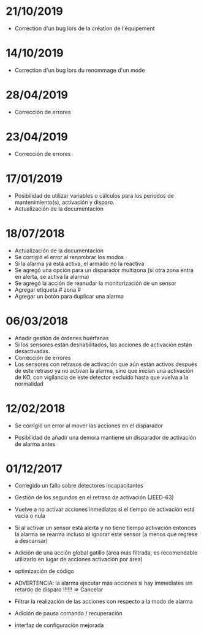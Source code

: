 # 21/10/2019

- Correction d'un bug lors de la création de l'équipement

# 14/10/2019

- Correction d'un bug lors du renommage d'un mode

# 28/04/2019

- Corrección de errores

# 23/04/2019

- Corrección de errores

# 17/01/2019

- Posibilidad de utilizar variables o cálculos para los períodos de mantenimiento(s), activación y disparo.
- Actualización de la documentación

# 18/07/2018

- Actualización de la documentación
- Se corrigió el error al renombrar los modos
- Si la alarma ya está activa, el armado no la reactiva
- Se agregó una opción para un disparador multizona (si otra zona entra en alerta, se activa la alarma)
- Se agregó la acción de reanudar la monitorización de un sensor
- Agregar etiqueta # zona #
- Agregar un botón para duplicar una alarma

# 06/03/2018

- Añadir gestión de órdenes huérfanas
- Si los sensores están deshabilitados, las acciones de activación están desactivadas.
- Corrección de errores
- Los sensores con retrasos de activación que aún están activos después de este retraso ya no activan la alarma, sino que inician una activación de KO, con vigilancia de este detector excluido hasta que vuelva a la normalidad

# 12/02/2018

- Se corrigió un error al mover las acciones en el disparador

- Posibilidad de añadir una demora mantiene un disparador de activación de alarma antes

# 01/12/2017

-   Corregido un fallo sobre detectores incapacitantes

-   Gestión de los segundos en el retraso de activación (JEED-63)

-   Vuelve a no activar acciones inmediatas si
    el tiempo de activación está vacía o nula

-   Si al activar un sensor está alerta y no tiene tiempo
    activación entonces la alarma se rearma incluso al ignorar este sensor
    (a menos que regrese a descansar)

-   Adición de una acción global gatillo (área más filtrada,
    es recomendable utilizarlo en lugar de acciones
    activación por área)

-   optimización de código

-   ADVERTENCIA: la alarma ejecutar más acciones si hay immediates
    sin retardo de disparo !!!!!! ⇒ Cancelar

-   Filtrar la realización de las acciones con respecto a la
    modo de alarma

-   Adición de pausa comando / recuperación

-   interfaz de configuración mejorada
